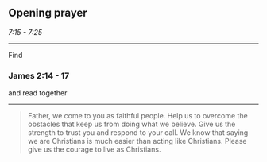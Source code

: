 ## Opening prayer

_7:15 - 7:25_

--- 

Find 

### James 2:14 - 17 

and read together

--- 

> Father, we come to you as faithful people. Help us to overcome the obstacles that keep us from doing what we believe. Give us the strength to trust you and respond to your call. We know that saying we are Christians is much easier than acting like Christians. Please give us the courage to live as Christians.
